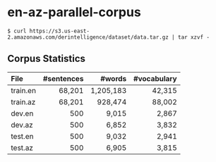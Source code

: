 # en-az-parallel-corpus

```
$ curl https://s3.us-east-2.amazonaws.com/derintelligence/dataset/data.tar.gz | tar xzvf -
```

Corpus Statistics
-----------------

| File           | #sentences |  #words | #vocabulary |
|:---------------|-----------:|--------:|------------:|
| train.en       |     68,201 | 1,205,183 |       42,315 |
| train.az       |     68,201 | 928,474 |       88,002 |
| dev.en         |        500 |   9,015 |         2,867 |
| dev.az         |        500 |   6,852 |         3,832 |
| test.en        |        500 |   9,032 |         2,941 |
| test.az        |        500 |   6,905 |         3,815 |
